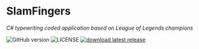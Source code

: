 # SlamFingers
*C# typewriting coded application based on League of Legends champions*

![GitHub version](https://img.shields.io/github/v/release/Lachetquentin/SlamFingers.svg)
![LICENSE](https://img.shields.io/github/license/Lachetquentin/SlamFingers.svg)
[![download latest release](https://img.shields.io/badge/SLAMFINGERS-download-black.svg)](https://github.com/Lachetquentin/SlamFingers/releases/latest)


